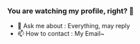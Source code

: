### You are watching my profile, right? 👋

<!--
**Heersin/Heersin** is a ✨ _special_ ✨ repository because its `README.md` (this file) appears on your GitHub profile.

-->

- 💬 Ask me about : Everything, may reply
- 📫 How to contact : My Email~
